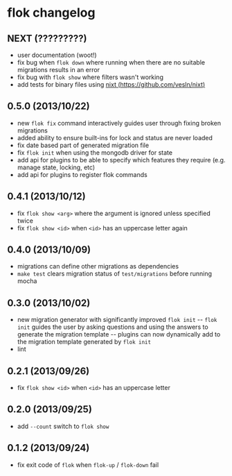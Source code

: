 flok changelog
==============

NEXT (?????????)
------------------

 - user documentation (woot!)
 - fix bug when `flok down` where running when there are no suitable migrations results in an error
 - fix bug with `flok show` where filters wasn't working
 - add tests for binary files using [nixt (https://github.com/vesln/nixt)](https://github.com/vesln/nixt)

0.5.0 (2013/10/22)
------------------

 - new `flok fix` command interactively guides user through fixing broken migrations 
 - added ability to ensure built-ins for lock and status are never loaded
 - fix date based part of generated migration file
 - fix `flok init` when using the mongodb driver for state
 - add api for plugins to be able to specify which features they require (e.g. manage state, locking, etc)
 - add api for plugins to register flok commands

0.4.1 (2013/10/12)
------------------

 - fix `flok show <arg>` where the argument is ignored unless specified twice
 - fix `flok show <id>` when `<id>` has an uppercase letter again

0.4.0 (2013/10/09)
------------------

 - migrations can define other migrations as dependencies
 - `make test` clears migration status of `test/migrations` before running mocha 

0.3.0 (2013/10/02)
------------------

 - new migration generator with significantly improved `flok init`
 -- `flok init` guides the user by asking questions and using the answers to generate the migration template
 -- plugins can now dynamically add to the migration template generated by `flok init`
 - lint

0.2.1 (2013/09/26)
------------------

 - fix `flok show <id>` when `<id>` has an uppercase letter

0.2.0 (2013/09/25)
------------------

 - add `--count` switch to `flok show`

0.1.2 (2013/09/24)
-------------------

 - fix exit code of `flok` when `flok-up` / `flok-down` fail
